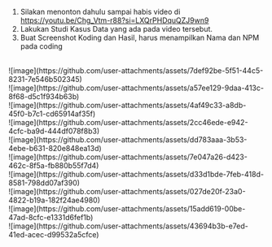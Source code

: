 1.	Silakan menonton dahulu sampai habis video di https://youtu.be/Chg_Vtm-r88?si=LXQrPHDquQZJ9wn9  <br>
2.	Lakukan Studi Kasus Data yang ada pada video tersebut. <br>
3.	Buat Screenshot Koding dan Hasil, harus menampilkan Nama dan NPM pada coding
<br>
    ![image](https://github.com/user-attachments/assets/7def92be-5f51-44c5-8231-7e546b502345) 
<br>
    ![image](https://github.com/user-attachments/assets/a57ee129-9daa-413c-8f68-d5c1f934b63b)
<br>
    ![image](https://github.com/user-attachments/assets/4af49c33-a8db-45f0-b7c1-cd65914af35f) <br>
    ![image](https://github.com/user-attachments/assets/2cc46ede-e942-4cfc-ba9d-444df078f8b3) <br>
    ![image](https://github.com/user-attachments/assets/dd783aaa-3b53-4ebe-b631-820e848ea13d) <br>
    ![image](https://github.com/user-attachments/assets/7e047a26-d423-462c-8f5a-fb880b55f7d4) <br>
    ![image](https://github.com/user-attachments/assets/d33d1bde-7feb-418d-8581-798dd07af390) <br>
    ![image](https://github.com/user-attachments/assets/027de20f-23a0-4822-b19a-182f24ae4980) <br>
    ![image](https://github.com/user-attachments/assets/15add619-00be-47ad-8cfc-e1331d6fef1b) <br>
    ![image](https://github.com/user-attachments/assets/43694b3b-e7ed-41ed-acec-d99532a5cfce) <br>

